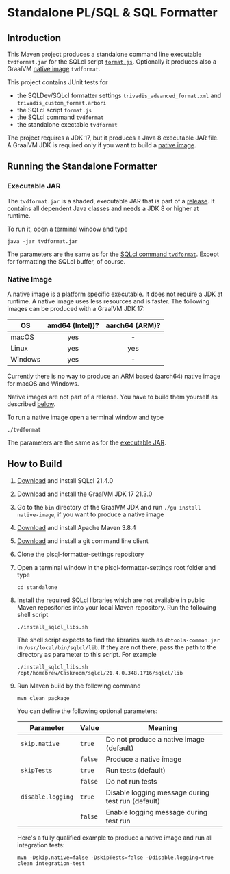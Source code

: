 # Standalone PL/SQL & SQL Formatter

## Introduction

This Maven project produces a standalone command line executable `tvdformat.jar` for the SQLcl script [`format.js`](../sqlcl/format.js). Optionally it produces also a GraalVM [native image](https://www.graalvm.org/reference-manual/native-image/) `tvdformat`.

This project contains JUnit tests for

- the SQLDev/SQLcl formatter settings `trivadis_advanced_format.xml` and `trivadis_custom_format.arbori`
- the SQLcl script `format.js`
- the SQLcl command `tvdformat`
- the standalone exectable `tvdformat` 

The project requires a JDK 17, but it produces a Java 8 executable JAR file. A GraalVM JDK is required only if you want to build a [native image](https://www.graalvm.org/reference-manual/native-image/).

## Running the Standalone Formatter

### Executable JAR

The `tvdformat.jar` is a shaded, executable JAR that is part of a [release](https://github.com/Trivadis/plsql-formatter-settings/releases). It contains all dependent Java classes and needs a JDK 8 or higher at runtime.

To run it, open a terminal window and type

```
java -jar tvdformat.jar
```

The parameters are the same as for the [SQLcl command `tvdformat`](../sqlcl/README.md#register-script-formatjs-as-sqlcl-command-tvdformat). Except for formatting the SQLcl buffer, of course.

### Native Image

A native image is a platform specific executable. It does not require a JDK at runtime. A native image uses less resources and is faster. The following images can be produced with a GraalVM JDK 17:

OS      | amd64 (Intel))? | aarch64 (ARM)? |
------- | :-------------: | :------------: |
macOS   | yes             | -              |
Linux   | yes             | yes            |
Windows | yes             | -              |

Currently there is no way to produce an ARM based (aarch64) native image for macOS and Windows. 

Native images are not part of a release. You have to build them yourself as described [below](#how-to-build).

To run a native image open a terminal window and type

```
./tvdformat
```

The parameters are the same as for the [executable JAR](#executable-jar).

## How to Build

1. [Download](https://www.oracle.com/tools/downloads/sqlcl-downloads.html) and install SQLcl 21.4.0
2. [Download](https://github.com/graalvm/graalvm-ce-builds/releases) and install the GraalVM JDK 17 21.3.0
3. Go to the `bin` directory of the GraalVM JDK and run `./gu install native-image`, if you want to produce a native image
4. [Download](https://maven.apache.org/download.cgi) and install Apache Maven 3.8.4
5. [Download](https://git-scm.com/downloads) and install a git command line client
6. Clone the plsql-formatter-settings repository
7. Open a terminal window in the plsql-formatter-settings root folder and type

    ```
    cd standalone
    ```
8. Install the required SQLcl libraries which are not available in public Maven repositories into your local Maven repository. Run the following shell script

    ```
    ./install_sqlcl_libs.sh
    ```

    The shell script expects to find the libraries such as `dbtools-common.jar` in `/usr/local/bin/sqlcl/lib`. If they are not there, pass the path to the directory as parameter to this script. For example

    ```
    ./install_sqlcl_libs.sh /opt/homebrew/Caskroom/sqlcl/21.4.0.348.1716/sqlcl/lib
    ```

9. Run Maven build by the following command

    ```
    mvn clean package
    ```

    You can define the following optional parameters: 

    | Parameter                  | Value   | Meaning |
    | -------------------------- | ------- | ------- |
    | `skip.native`              | `true`  | Do not produce a native image (default) |
    |                            | `false` | Produce a native image |
    | `skipTests`                | `true`  | Run tests (default) |
    |                            | `false` | Do not run tests |
    | `disable.logging`          | `true`  | Disable logging message during test run (default) |
    |                            | `false` | Enable logging message during test run |

    Here's a fully qualified example to produce a native image and run all integration tests:

    ```
    mvn -Dskip.native=false -DskipTests=false -Ddisable.logging=true clean integration-test
    ```
